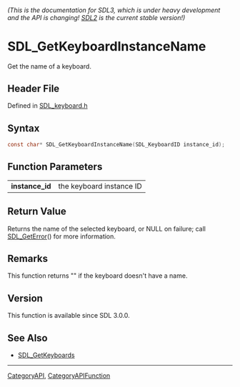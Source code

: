 ###### (This is the documentation for SDL3, which is under heavy development and the API is changing! [SDL2](https://wiki.libsdl.org/SDL2/) is the current stable version!)
# SDL_GetKeyboardInstanceName

Get the name of a keyboard.

## Header File

Defined in [SDL_keyboard.h](https://github.com/libsdl-org/SDL/blob/main/include/SDL3/SDL_keyboard.h)

## Syntax

```c
const char* SDL_GetKeyboardInstanceName(SDL_KeyboardID instance_id);

```

## Function Parameters

|                     |                          |
| ------------------- | ------------------------ |
| **instance_id**     | the keyboard instance ID |

## Return Value

Returns the name of the selected keyboard, or NULL on failure; call
[SDL_GetError](SDL_GetError)() for more information.

## Remarks

This function returns "" if the keyboard doesn't have a name.

## Version

This function is available since SDL 3.0.0.

## See Also

* [SDL_GetKeyboards](SDL_GetKeyboards)

----
[CategoryAPI](CategoryAPI), [CategoryAPIFunction](CategoryAPIFunction)


